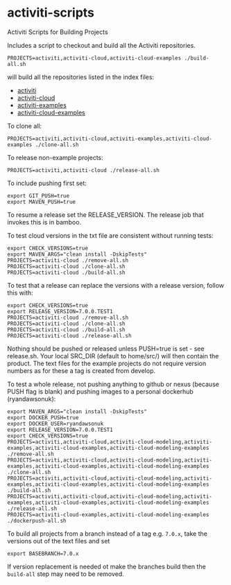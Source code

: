 # activiti-scripts
Activiti Scripts for Building Projects

Includes a script to checkout and build all the Activiti repositories.

    PROJECTS=activiti,activiti-cloud,activiti-cloud-examples ./build-all.sh

will build all the repositories listed in the index files:

* [activiti](./repos-activiti.txt)
* [activiti-cloud](./repos-activiti-cloud.txt)
* [activiti-examples](./repos-activiti-examples.txt)
* [activiti-cloud-examples](./repos-activiti-cloud-examples.txt)

To clone all:

    PROJECTS=activiti,activiti-cloud,activiti-examples,activiti-cloud-examples ./clone-all.sh

To release non-example projects:

    PROJECTS=activiti,activiti-cloud ./release-all.sh

To include pushing first set:

    export GIT_PUSH=true
    export MAVEN_PUSH=true

To resume a release set the RELEASE_VERSION. The release job that invokes this is in bamboo.

To test cloud versions in the txt file are consistent without running tests:

    export CHECK_VERSIONS=true
    export MAVEN_ARGS="clean install -DskipTests"
    PROJECTS=activiti-cloud ./remove-all.sh
    PROJECTS=activiti-cloud ./clone-all.sh
    PROJECTS=activiti-cloud ./build-all.sh

To test that a release can replace the versions with a release version, follow this with:

    export CHECK_VERSIONS=true
    export RELEASE_VERSION=7.0.0.TEST1
    PROJECTS=activiti-cloud ./remove-all.sh
    PROJECTS=activiti-cloud ./clone-all.sh
    PROJECTS=activiti-cloud ./build-all.sh
    PROJECTS=activiti-cloud ./release-all.sh
   
Nothing should be pushed or released unless PUSH=true is set - see release.sh. Your local SRC_DIR (default to home/src/) will then contain the product.
The text files for the example projects do not require version numbers as for these a tag is created from develop.

To test a whole release, not pushing anything to github or nexus (because PUSH flag is blank) and pushing images to a personal dockerhub (ryandawsonuk):

    export MAVEN_ARGS="clean install -DskipTests"
    export DOCKER_PUSH=true
    export DOCKER_USER=ryandawsonuk
    export RELEASE_VERSION=7.0.0.TEST1
    export CHECK_VERSIONS=true
    PROJECTS=activiti,activiti-cloud,activiti-cloud-modeling,activiti-examples,activiti-cloud-examples,activiti-cloud-modeling-examples ./remove-all.sh
    PROJECTS=activiti,activiti-cloud,activiti-cloud-modeling,activiti-examples,activiti-cloud-examples,activiti-cloud-modeling-examples ./clone-all.sh
    PROJECTS=activiti,activiti-cloud,activiti-cloud-modeling,activiti-examples,activiti-cloud-examples,activiti-cloud-modeling-examples ./build-all.sh
    PROJECTS=activiti,activiti-cloud,activiti-cloud-modeling,activiti-examples,activiti-cloud-examples,activiti-cloud-modeling-examples ./release-all.sh
    PROJECTS=activiti-cloud-examples,activiti-cloud-modeling-examples ./dockerpush-all.sh

To build all projects from a branch instead of a tag e.g. `7.0.x`, take the versions out of the text files and set

    export BASEBRANCH=7.0.x

If version replacement is needed ot make the branches build then the `build-all` step may need to be removed.
